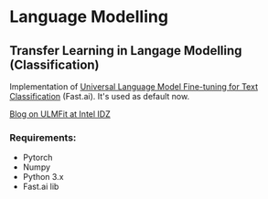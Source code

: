 # Language Modelling

## Transfer Learning in Langage Modelling (Classification)
Implementation of [Universal Language Model Fine-tuning for Text Classification](https://arxiv.org/abs/1801.06146) (Fast.ai). It's used as default now.

[Blog on ULMFit at Intel IDZ](https://software.intel.com/en-us/articles/transfer-learning-in-natural-language-processing)



### Requirements:
- Pytorch
- Numpy
- Python 3.x
- Fast.ai lib
